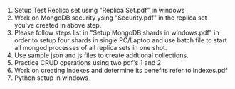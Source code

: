 1. Setup Test Replica set using "Replica Set.pdf"  in windows
2. Work on MongoDB security ysing "Security.pdf" in the replica set you've created in above step.   
3. Please follow steps list in "Setup MongoDB shards in windows.pdf" in order to setup four shards in single PC/Laptop
   and use batch file to start all mongod processes of all replica sets in one shot.
4. Use sample json and js files to create addtional collections.
5. Practice CRUD operations using two pdf's 1 and 2
6. Work on creating Indexes and determine its benefits refer to Indexes.pdf
7. Python setup in windows
